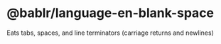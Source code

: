 # @bablr/language-en-blank-space

Eats tabs, spaces, and line terminators (carriage returns and newlines)
